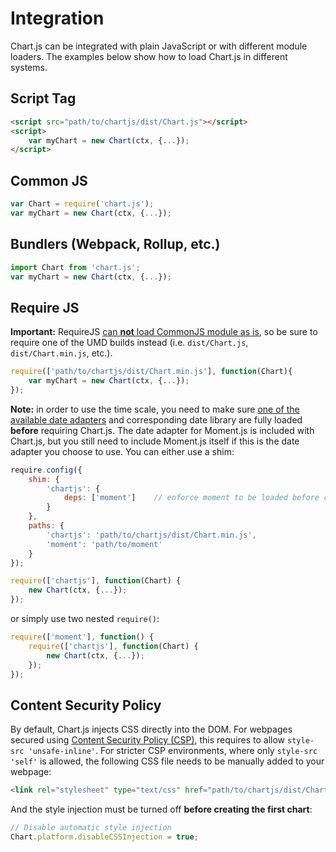 # Integration

Chart.js can be integrated with plain JavaScript or with different module loaders. The examples below show how to load Chart.js in different systems.

## Script Tag

```html
<script src="path/to/chartjs/dist/Chart.js"></script>
<script>
    var myChart = new Chart(ctx, {...});
</script>
```

## Common JS

```javascript
var Chart = require('chart.js');
var myChart = new Chart(ctx, {...});
```

## Bundlers (Webpack, Rollup, etc.)

```javascript
import Chart from 'chart.js';
var myChart = new Chart(ctx, {...});
```

## Require JS

**Important:** RequireJS [can **not** load CommonJS module as is](https://requirejs.org/docs/commonjs.html#intro), so be sure to require one of the UMD builds instead (i.e. `dist/Chart.js`, `dist/Chart.min.js`, etc.).

```javascript
require(['path/to/chartjs/dist/Chart.min.js'], function(Chart){
    var myChart = new Chart(ctx, {...});
});
```

**Note:** in order to use the time scale, you need to make sure [one of the available date adapters](https://github.com/chartjs/awesome#adapters) and corresponding date library are fully loaded **before** requiring Chart.js. The date adapter for Moment.js is included with Chart.js, but you still need to include Moment.js itself if this is the date adapter you choose to use. You can either use a shim:

```javascript
require.config({
    shim: {
        'chartjs': {
            deps: ['moment']    // enforce moment to be loaded before chartjs
        }
    },
    paths: {
        'chartjs': 'path/to/chartjs/dist/Chart.min.js',
        'moment': 'path/to/moment'
    }
});

require(['chartjs'], function(Chart) {
    new Chart(ctx, {...});
});
```

or simply use two nested `require()`:

```javascript
require(['moment'], function() {
    require(['chartjs'], function(Chart) {
        new Chart(ctx, {...});
    });
});
```

## Content Security Policy

By default, Chart.js injects CSS directly into the DOM. For webpages secured using [Content Security Policy (CSP)](https://developer.mozilla.org/en-US/docs/Web/HTTP/CSP), this requires to allow `style-src 'unsafe-inline'`. For stricter CSP environments, where only `style-src 'self'` is allowed, the following CSS file needs to be manually added to your webpage:

```html
<link rel="stylesheet" type="text/css" href="path/to/chartjs/dist/Chart.min.css">
```

And the style injection must be turned off **before creating the first chart**:

```javascript
// Disable automatic style injection
Chart.platform.disableCSSInjection = true;
```
